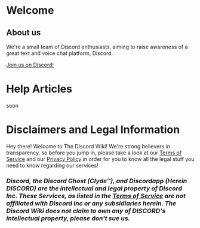 <!-- TITLE: The Discord Wiki -->
<!-- SUBTITLE: Welcome to The Discord Wiki! -->

# Welcome
## About us

We're a small team of Discord enthusiasts, aiming to raise awareness of a great text and voice chat platform, Discord.

[Join us on Discord!](http://discord.gg/WHz5r3N)

# Help Articles
soon
# Disclaimers and Legal Information
Hey there! Welcome to The Discord Wiki! We're strong believers in transparency, so before you jump in, please take a look at our [Terms of Service](https://discordia.me/terms) and our [Privacy Policy](https://discordia.me/privacy) in order for you to know all the legal stuff you need to know regarding our services!

### ***Discord, the Discord Ghost (Clyde™), and Discordapp (Herein DISCORD) are the intellectual and legal property of Discord Inc. These Services, as listed in the [Terms of Service](https://discordia.me/terms) are not affiliated with Discord Inc or any subsidiaries herein. The Discord Wiki does not claim to own any of DISCORD's intellectual property, please don't sue us.***